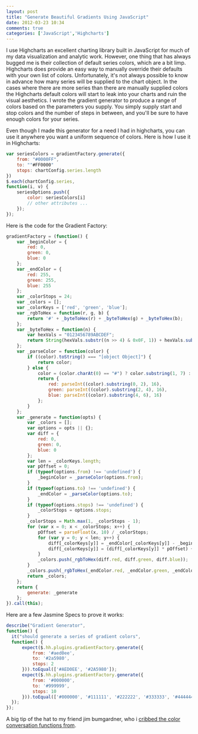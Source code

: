 ```yaml
---
layout: post
title: "Generate Beautiful Gradients Using JavaScript"
date: 2012-03-23 10:34
comments: true
categories: ['JavaScript','Highcharts']
---
```


I use Highcharts an excellent charting library built in JavaScript for much of my data visualization and analytic work. However, one thing that has always bugged me is their collection of default series colors, which are a bit limp. Highcharts does provide an easy way to manually override their defaults with your own list of colors. Unfortunately, it's not always possible to know in advance how many series will be supplied to the chart object. In the cases where there are more series than there are manually supplied colors the Highcharts default colors will start to leak into your charts and ruin the visual aesthetics. I wrote the gradient generator to produce a range of colors based on the parameters you supply. You simply supply start and stop colors and the number of steps in between, and you'll be sure to have enough colors for your series.

Even though I made this generator for a need I had in highcharts, you can use it anywhere you want a uniform sequence of colors. Here is how I use it in Highcharts:

``` javascript
var seriesColors = gradientFactory.generate({
    from: "#0000FF",
    to: ""#FF0000"
    stops: chartConfig.series.length
})
$.each(chartConfig.series,
function(i, v) {
    seriesOptions.push({
        color: seriesColors[i]
        // other attributes ...
    });
});
```

Here is the code for the Gradient Factory:

``` javascript
gradientFactory = (function() {
    var _beginColor = {
        red: 0,
        green: 0,
        blue: 0
    };
    var _endColor = {
        red: 255,
        green: 255,
        blue: 255
    };
    var _colorStops = 24;
    var _colors = [];
    var _colorKeys = ['red', 'green', 'blue'];
    var _rgbToHex = function(r, g, b) {
        return '#' + _byteToHex(r) + _byteToHex(g) + _byteToHex(b);
    };
    var _byteToHex = function(n) {
        var hexVals = "0123456789ABCDEF";
        return String(hexVals.substr((n >> 4) & 0x0F, 1)) + hexVals.substr(n & 0x0F, 1);
    };
    var _parseColor = function(color) {
        if ((color).toString() === "[object Object]") {
            return color;
        } else {
            color = (color.charAt(0) == "#") ? color.substring(1, 7) : color;
            return {
                red: parseInt((color).substring(0, 2), 16),
                green: parseInt((color).substring(2, 4), 16),
                blue: parseInt((color).substring(4, 6), 16)
            };
        }
    };
    var _generate = function(opts) {
        var _colors = [];
        var options = opts || {};
        var diff = {
            red: 0,
            green: 0,
            blue: 0
        };
        var len = _colorKeys.length;
        var pOffset = 0;
        if (typeof(options.from) !== 'undefined') {
            _beginColor = _parseColor(options.from);
        }
        if (typeof(options.to) !== 'undefined') {
            _endColor = _parseColor(options.to);
        }
        if (typeof(options.stops) !== 'undefined') {
            _colorStops = options.stops;
        }
        _colorStops = Math.max(1, _colorStops - 1);
        for (var x = 0; x < _colorStops; x++) {
            pOffset = parseFloat(x, 10) / _colorStops;
            for (var y = 0; y < len; y++) {
                diff[_colorKeys[y]] = _endColor[_colorKeys[y]] - _beginColor[_colorKeys[y]];
                diff[_colorKeys[y]] = (diff[_colorKeys[y]] * pOffset) + _beginColor[_colorKeys[y]];
            }
            _colors.push(_rgbToHex(diff.red, diff.green, diff.blue));
        }
        _colors.push(_rgbToHex(_endColor.red, _endColor.green, _endColor.blue));
        return _colors;
    };
    return {
        generate: _generate
    };
}).call(this);
```

Here are a few Jasmine Specs to prove it works:

``` javascript
describe("Gradient Generator",
function() {
  it("should generate a series of gradient colors",
  function() {
      expect($.hh.plugins.gradientFactory.generate({
          from: '#aed0ee',
          to: '#2a5980',
          stops: 2
      })).toEqual(['#AED0EE', '#2A5980']);
      expect($.hh.plugins.gradientFactory.generate({
          from: '#000000',
          to: '#999999',
          stops: 10
      })).toEqual(['#000000', '#111111', '#222222', '#333333', '#444444', '#555555', '#666666', '#777777', '#888888', '#999999']);
  });
});
```
A big tip of the hat to my friend jim bumgardner, who i [cribbed the color conversation functions from](http://krazydad.com/tutorials/makecolors.php).

 